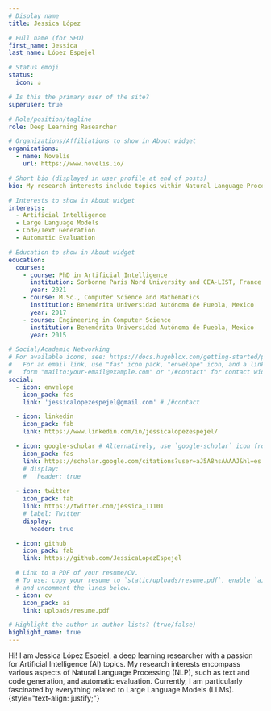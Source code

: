 ```yaml
---
# Display name
title: Jessica López 

# Full name (for SEO)
first_name: Jessica
last_name: López Espejel

# Status emoji
status:
  icon: ☕️

# Is this the primary user of the site?
superuser: true

# Role/position/tagline
role: Deep Learning Researcher

# Organizations/Affiliations to show in About widget
organizations:
  - name: Novelis
    url: https://www.novelis.io/

# Short bio (displayed in user profile at end of posts)
bio: My research interests include topics within Natural Language Processing (NLP), including text generation and code generation. Currently, I am really interested in everything about Large Language Models (LLMs).

# Interests to show in About widget
interests:
  - Artificial Intelligence
  - Large Language Models
  - Code/Text Generation
  - Automatic Evaluation

# Education to show in About widget
education:
  courses:
    - course: PhD in Artificial Intelligence
      institution: Sorbonne Paris Nord University and CEA-LIST, France
      year: 2021
    - course: M.Sc., Computer Science and Mathematics
      institution: Benemérita Universidad Autónoma de Puebla, Mexico
      year: 2017
    - course: Engineering in Computer Science
      institution: Benemérita Universidad Autónoma de Puebla, Mexico
      year: 2015

# Social/Academic Networking
# For available icons, see: https://docs.hugoblox.com/getting-started/page-builder/#icons
#   For an email link, use "fas" icon pack, "envelope" icon, and a link in the
#   form "mailto:your-email@example.com" or "/#contact" for contact widget.
social:
  - icon: envelope
    icon_pack: fas
    link: 'jessicalopezespejel@gmail.com' # /#contact

  - icon: linkedin
    icon_pack: fab
    link: https://www.linkedin.com/in/jessicalopezespejel/

  - icon: google-scholar # Alternatively, use `google-scholar` icon from `ai` icon pack
    icon_pack: fas
    link: https://scholar.google.com/citations?user=aJ5A8hsAAAAJ&hl=es
    # display:
    #   header: true
  
  - icon: twitter
    icon_pack: fab
    link: https://twitter.com/jessica_11101
    # label: Twitter
    display:
      header: true

  - icon: github
    icon_pack: fab
    link: https://github.com/JessicaLopezEspejel

  # Link to a PDF of your resume/CV.
  # To use: copy your resume to `static/uploads/resume.pdf`, enable `ai` icons in `params.yaml`,
  # and uncomment the lines below.
  - icon: cv
    icon_pack: ai
    link: uploads/resume.pdf

# Highlight the author in author lists? (true/false)
highlight_name: true
---
```


Hi! I am Jessica López Espejel, a deep learning researcher with a passion for Artificial Intelligence (AI) topics. My research interests encompass various aspects of Natural Language Processing (NLP), such as text and code generation, and automatic evaluation. Currently, I am particularly fascinated by everything related to Large Language Models (LLMs).
{style="text-align: justify;"}
